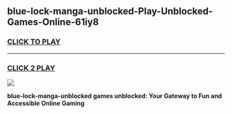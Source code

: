 
## blue-lock-manga-unblocked-Play-Unblocked-Games-Online-61iy8
<h3>
<a href="https://premium76.site?title=blue-lock-manga-unblocked&ref=25A">CLICK TO PLAY</a></h3>
<hr>

<h3>
<a href="https://premium76.site?title=blue-lock-manga-unblocked&ref=25A">CLICK 2 PLAY</a>
  
</h3>

<a href="https://premium76.site?title=blue-lock-manga-unblocked&ref=25A"><img src="https://clearcache.store/games.png"></a>


**blue-lock-manga-unblocked games unblocked: Your Gateway to Fun and Accessible Online Gaming**
